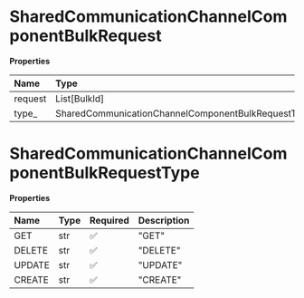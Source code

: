 # SharedCommunicationChannelComponentBulkRequest

**Properties**

| Name    | Type                                               | Required | Description |
| :------ | :------------------------------------------------- | :------- | :---------- |
| request | List[BulkId]                                       | ❌       |             |
| type\_  | SharedCommunicationChannelComponentBulkRequestType | ❌       |             |

# SharedCommunicationChannelComponentBulkRequestType

**Properties**

| Name   | Type | Required | Description |
| :----- | :--- | :------- | :---------- |
| GET    | str  | ✅       | "GET"       |
| DELETE | str  | ✅       | "DELETE"    |
| UPDATE | str  | ✅       | "UPDATE"    |
| CREATE | str  | ✅       | "CREATE"    |

